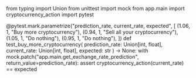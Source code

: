 from typing import Union
from unittest import mock
from app.main import cryptocurrency_action
import pytest


@pytest.mark.parametrize("prediction_rate, current_rate, expected",
                         [
                             (1.06, 1, "Buy more cryptocurrency"),
                             (0.94, 1, "Sell all your cryptocurrency"),
                             (1.05, 1, "Do nothing"),
                             (0.95, 1, "Do nothing"),
                         ])
def test_buy_more_cryptocurrency(
        prediction_rate: Union[int, float],
        current_rate: Union[int, float],
        expected: str
) -> None:
    with mock.patch("app.main.get_exchange_rate_prediction",
                    return_value=prediction_rate):
        assert cryptocurrency_action(current_rate) == expected